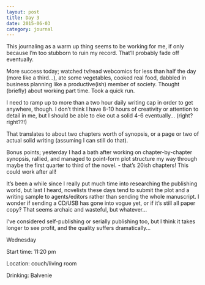 ```yaml
---
layout: post
title: Day 3
date: 2015-06-03
category: journal
---
```


This journaling as a warm up thing seems to be working for me, if only because I’m too stubborn to ruin my record. That’ll probably fade off eventually. 

More success today; watched tv/read webcomics for less than half the day (more like a third…), ate some vegetables, cooked real food, dabbled in business planning like a productive(ish) member of society. Thought (briefly) about working part time. Took a quick run. 

I need to ramp up to more than a two hour daily writing cap in order to get anywhere, though. I don’t think I have 8-10 hours of creativity or attention to detail in me, but I should be able to eke out a solid 4-6 eventually… (right? right??!) 

That translates to about two chapters worth of synopsis, or a page or two of actual solid writing (assuming I can still do that). 

Bonus points; yesterday I had a bath after working on chapter-by-chapter synopsis, rallied, and managed to point-form plot structure my way through maybe the first quarter to third of the novel. - that’s 20ish chapters! This could work after all! 

It’s been a while since I really put much time into researching the publishing world, but last I heard, novelists these days tend to submit the plot and a writing sample to agents/editors rather than sending the whole manuscript. I wonder if sending a CD/USB has gone into vogue yet, or if it’s still all paper copy? That seems archaic and wasteful, but whatever… 

I’ve considered self-publishing or serially publishing too, but I think it takes longer to see profit, and the quality suffers dramatically… 


Wednesday

Start time: 11:20 pm

Location: couch/living room

Drinking: Balvenie
